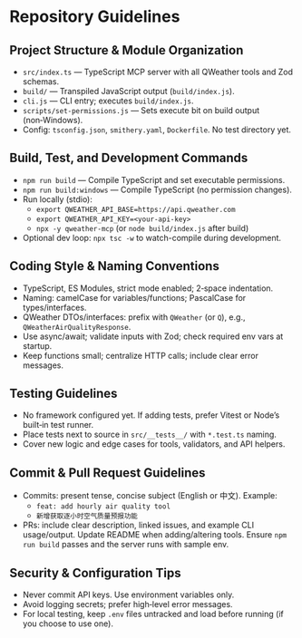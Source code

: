 # Repository Guidelines

## Project Structure & Module Organization
- `src/index.ts` — TypeScript MCP server with all QWeather tools and Zod schemas.
- `build/` — Transpiled JavaScript output (`build/index.js`).
- `cli.js` — CLI entry; executes `build/index.js`.
- `scripts/set-permissions.js` — Sets execute bit on build output (non‑Windows).
- Config: `tsconfig.json`, `smithery.yaml`, `Dockerfile`. No test directory yet.

## Build, Test, and Development Commands
- `npm run build` — Compile TypeScript and set executable permissions.
- `npm run build:windows` — Compile TypeScript (no permission changes).
- Run locally (stdio):
  - `export QWEATHER_API_BASE=https://api.qweather.com`
  - `export QWEATHER_API_KEY=<your-api-key>`
  - `npx -y qweather-mcp` (or `node build/index.js` after build)
- Optional dev loop: `npx tsc -w` to watch-compile during development.

## Coding Style & Naming Conventions
- TypeScript, ES Modules, strict mode enabled; 2‑space indentation.
- Naming: camelCase for variables/functions; PascalCase for types/interfaces.
- QWeather DTOs/interfaces: prefix with `QWeather` (or `Q`), e.g., `QWeatherAirQualityResponse`.
- Use async/await; validate inputs with Zod; check required env vars at startup.
- Keep functions small; centralize HTTP calls; include clear error messages.

## Testing Guidelines
- No framework configured yet. If adding tests, prefer Vitest or Node’s built‑in test runner.
- Place tests next to source in `src/__tests__/` with `*.test.ts` naming.
- Cover new logic and edge cases for tools, validators, and API helpers.

## Commit & Pull Request Guidelines
- Commits: present tense, concise subject (English or 中文). Example:
  - `feat: add hourly air quality tool`
  - `新增获取逐小时空气质量预报功能`
- PRs: include clear description, linked issues, and example CLI usage/output. Update README when adding/altering tools. Ensure `npm run build` passes and the server runs with sample env.

## Security & Configuration Tips
- Never commit API keys. Use environment variables only.
- Avoid logging secrets; prefer high‑level error messages.
- For local testing, keep `.env` files untracked and load before running (if you choose to use one).
